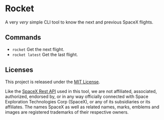 # Rocket

A very *very* simple CLI tool to know the next and previous SpaceX flights.

## Commands

- `rocket` Get the next flight.
- `rocket latest` Get the last flight.

## Licenses

This project is released under the [MIT License](./LICENSE.md).

Like the [SpaceX Rest API](https://github.com/r-spacex/SpaceX-API) used in this tool, we are not affiliated, associated, authorized, endorsed by, or in any way officially connected with Space Exploration Technologies Corp (SpaceX), or any of its subsidiaries or its affiliates. The names SpaceX as well as related names, marks, emblems and images are registered trademarks of their respective owners.
